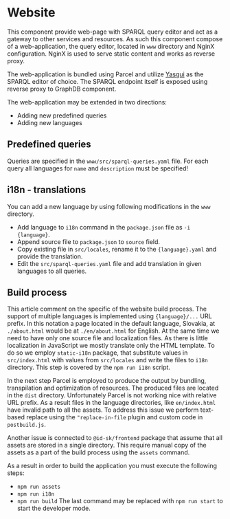 # Website
This component provide web-page with SPARQL query editor and act as a gateway to other services and resources.
As such this component compose of a web-application, the query editor, located in ```www``` directory and NginX configuration.
NginX is used to serve static content and works as reverse proxy.

The web-application is bundled using Parcel and utilize [Yasgui](https://triply.cc/docs/yasgui) as the SPARQL editor of choice.
The SPARQL endpoint itself is exposed using reverse proxy to GraphDB component.

The web-application may be extended in two directions:
 * Adding new predefined queries
 * Adding new languages

## Predefined queries
Queries are specified in the ```www/src/sparql-queries.yaml``` file. 
For each query all languages for ```name``` and ```description``` must be specified!

## i18n - translations
You can add a new language by using following modifications in the ```www``` directory.
 * Add language to ```i18n``` command in the ```package.json``` file as ```-i {language}```.
 * Append source file to ```package.json``` to ```source``` field.
 * Copy existing file in ```src/locales```, rename it to the ```{language}.yaml``` and provide the translation.
 * Edit the ```src/sparql-queries.yaml``` file and add translation in given languages to all queries.

## Build process
This article comment on the specific of the website build process.
The support of multiple languages is implemented using ```{language}/...``` URL prefix.
In this notation a page located in the default language, Slovakia, at ```./about.html``` would be at ```./en/about.html``` for English.
At the same time we need to have only one source file and localization files. 
As there is little localization in JavaScript we mostly translate only the HTML template.
To do so we employ ```static-i18n``` package, that substitute values in ```src/index.html``` with values from ```src/locales``` and write the files to ```i18n``` directory.
This step is covered by the ```npm run i18n``` script.

In the next step Parcel is employed to produce the output by bundling, transpilation and optimization of resources.
The produced files are located in the ```dist``` directory. 
Unfortunately Parcel is not working nice with relative URL prefix.
As a result files in the language directories, like ```en/index.html``` have invalid path to all the assets.
To address this issue we perform text-based replace using the ```"replace-in-file``` plugin and custom code in ```postbuild.js```.

Another issue is connected to ```@id-sk/frontend``` package that assume that all assets are stored in a single directory.
This require manual copy of the assets as a part of the build process using the ```assets``` command.

As a result in order to build the application you must execute the following steps:
 * ```npm run assets```
 * ```npm run i18n```
 * ```npm run build```
The last command may be replaced with ```npm run start``` to start the developer mode.
